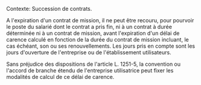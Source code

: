 Contexte: Succession de contrats.

A l'expiration d'un contrat de mission, il ne peut être recouru, pour pourvoir le poste du salarié dont le contrat a pris fin, ni à un contrat à durée déterminée ni à un contrat de mission, avant l'expiration d'un délai de carence calculé en fonction de la durée du contrat de mission incluant, le cas échéant, son ou ses renouvellements. Les jours pris en compte sont les jours d'ouverture de l'entreprise ou de l'établissement utilisateurs.

Sans préjudice des dispositions de l'article L. 1251-5, la convention ou l'accord de branche étendu de l'entreprise utilisatrice peut fixer les modalités de calcul de ce délai de carence.